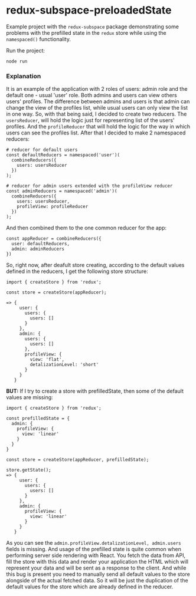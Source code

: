 # redux-subspace-preloadedState

Example project with the `redux-subspace` package demonstrating some problems with the prefilled state in the `redux` store while using the `namespaced()` functionality.

Run the project:
```
node run
```

### Explanation
It is an example of the application with 2 roles of users: admin role and the default one - usual 'user' role.
Both admins and users can view others users' profiles.
The difference between admins and users is that admin can change the view of the profiles list, while usual users can only view the list in one way.
So, with that being said, I decided to create two reducers. The `usersReducer`, will hold the logic just for representing list of the users' profiles.
And the `profileReducer` that will hold the logic for the way in which users can see the profiles list.
After that I decided to make 2 namespaced reducers:
```
# reducer for default users
const defaultReducers = namespaced('user')(
  combineReducers({
    users: usersReducer
  })
);

# reducer for admin users extended with the profileView reducer
const adminReducers = namespaced('admin')(
  combineReducers({
    users: usersReducer,
    profileView: profileReducer
  })
);
```

And then combined them to the one common reducer for the app:
```
const appReducer = combineReducers({
  user: defaultReducers,
  admin: adminReducers
})
```

So, right now, after deafult store creating, according to the default values defined in the reducers, I get the following store structure:
```
import { createStore } from 'redux';

const store = createStore(appReducer);

=> {
     user: {
       users: {
         users: []
       }
     },
     admin: {
       users: {
         users: []
       },
       profileView: {
         view: 'flat',
         detalizationLevel: 'short'
       }
     }
   }
```

**BUT:**
If I try to create a store with prefilledState, then some of the default values are missing:
```
import { createStore } from 'redux';

const prefilledState = {
  admin: {
    profileView: {
      view: 'linear'
    }
  }
}

const store = createStore(appReducer, prefilledState);

store.getState();
=> {
     user: {
       users: {
         users: []
       }
     },
     admin: {
       profileView: {
         view: 'linear'
       }
     }
   }
```
As you can see the `admin.profileView.detalizationLevel, admin.users` fields is missing.
And usage of the prefilled state is quite common when performing server side rendering with React.
You fetch the data from API, fill the store with this data and render your application the HTML which will represent your data and will be sent as a response to the client.
And while this bug is present you need to manually send all default values to the store alongside of the actual fetched data.
So it will be just the duplication of the default values for the store which are already defined in the reducer.

